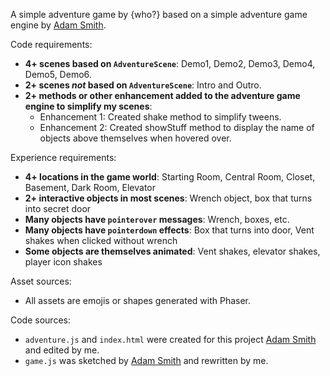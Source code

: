 A simple adventure game by {who?} based on a simple adventure game engine by [Adam Smith](https://github.com/rndmcnlly).

Code requirements:
- **4+ scenes based on `AdventureScene`**: Demo1, Demo2, Demo3, Demo4, Demo5, Demo6.
- **2+ scenes *not* based on `AdventureScene`**: Intro and Outro.
- **2+ methods or other enhancement added to the adventure game engine to simplify my scenes**:
    - Enhancement 1: Created shake method to simplify tweens.
    - Enhancement 2: Created showStuff method to display the name of objects above themselves when hovered over.

Experience requirements:
- **4+ locations in the game world**: Starting Room, Central Room, Closet, Basement, Dark Room, Elevator
- **2+ interactive objects in most scenes**: Wrench object, box that turns into secret door
- **Many objects have `pointerover` messages**: Wrench, boxes, etc.
- **Many objects have `pointerdown` effects**: Box that turns into door, Vent shakes when clicked without wrench
- **Some objects are themselves animated**: Vent shakes, elevator shakes, player icon shakes

Asset sources:
- All assets are emojis or shapes generated with Phaser.

Code sources:
- `adventure.js` and `index.html` were created for this project [Adam Smith](https://github.com/rndmcnlly) and edited by me.
- `game.js` was sketched by [Adam Smith](https://github.com/rndmcnlly) and rewritten by me.